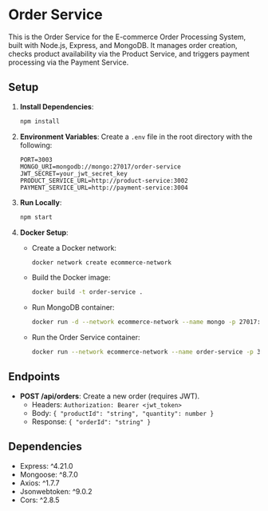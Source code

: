 # Order Service

This is the Order Service for the E-commerce Order Processing System, built with Node.js, Express, and MongoDB. It manages order creation, checks product availability via the Product Service, and triggers payment processing via the Payment Service.

## Setup

1. **Install Dependencies**:
   ```bash
   npm install
   ```

2. **Environment Variables**:
   Create a `.env` file in the root directory with the following:
   ```
   PORT=3003
   MONGO_URI=mongodb://mongo:27017/order-service
   JWT_SECRET=your_jwt_secret_key
   PRODUCT_SERVICE_URL=http://product-service:3002
   PAYMENT_SERVICE_URL=http://payment-service:3004
   ```

3. **Run Locally**:
   ```bash
   npm start
   ```

4. **Docker Setup**:
   - Create a Docker network:
     ```bash
     docker network create ecommerce-network
     ```
   - Build the Docker image:
     ```bash
     docker build -t order-service .
     ```
   - Run MongoDB container:
     ```bash
     docker run -d --network ecommerce-network --name mongo -p 27017:27017 mongo:latest
     ```
   - Run the Order Service container:
     ```bash
     docker run --network ecommerce-network --name order-service -p 3003:3003 order-service
     ```

## Endpoints

- **POST /api/orders**: Create a new order (requires JWT).
  - Headers: `Authorization: Bearer <jwt_token>`
  - Body: `{ "productId": "string", "quantity": number }`
  - Response: `{ "orderId": "string" }`

## Dependencies

- Express: ^4.21.0
- Mongoose: ^8.7.0
- Axios: ^1.7.7
- Jsonwebtoken: ^9.0.2
- Cors: ^2.8.5